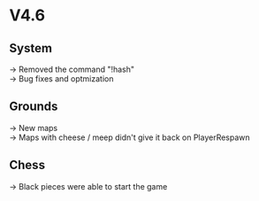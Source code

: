 # V4.6

## System
→ Removed the command "!hash"<br>
→ Bug fixes and optmization<br>

## Grounds
→ New maps<br>
→ Maps with cheese / meep didn't give it back on PlayerRespawn<br>

## Chess
→ Black pieces were able to start the game<br>